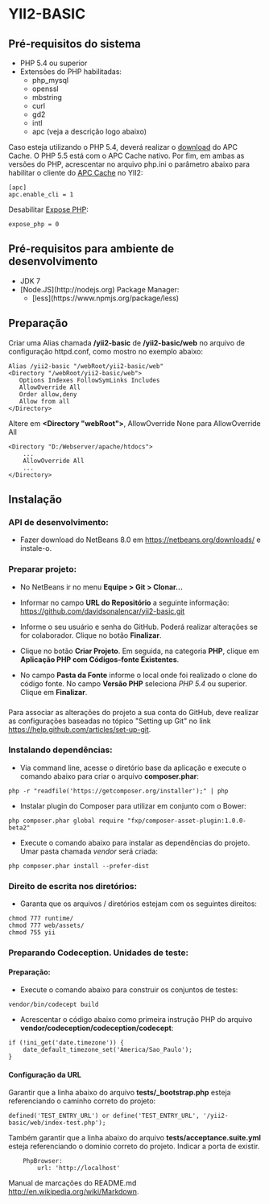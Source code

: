 # YII2-BASIC

## Pré-requisitos do sistema

<ul>
    <li>PHP 5.4 ou superior</li>
    <li>Extensões do PHP habilitadas:
        <ul>
            <li>php_mysql</li>
            <li>openssl</li>
            <li>mbstring</li>
            <li>curl</li>
            <li>gd2</li>
            <li>intl</li>
            <li>apc (veja a descrição logo abaixo)</li>
        </ul>
    </li>
</ul>

Caso esteja utilizando o PHP 5.4, deverá realizar o [download](http://windows.php.net/downloads/pecl/releases/apc/3.1.13/php_apc-3.1.13-5.4-ts-vc9-x86.zip) do APC Cache. O PHP 5.5 está com o APC Cache nativo. Por fim, em ambas as versões do PHP, acrescentar no arquivo php.ini o parâmetro abaixo para habilitar o cliente do [APC Cache](http://php.net/manual/pt_BR/book.apc.php) no YII2:
```
[apc]
apc.enable_cli = 1
```

Desabilitar [Expose PHP](http://lv1.php.net/manual/en/ini.core.php#ini.expose-php):
```
expose_php = 0
```

## Pré-requisitos para ambiente de desenvolvimento
<ul>
    <li>JDK 7</li>
    <li>[Node.JS](http://nodejs.org) Package Manager:
        <ul>
            <li>[less](https://www.npmjs.org/package/less)</l>
        </ul>
    </li>
</ul>

## Preparação

Criar uma Alias chamada **/yii2-basic** de **/yii2-basic/web** no arquivo de configuração httpd.conf, como mostro no exemplo abaixo:
```
Alias /yii2-basic "/webRoot/yii2-basic/web"
<Directory "/webRoot/yii2-basic/web">
   Options Indexes FollowSymLinks Includes
   AllowOverride All
   Order allow,deny
   Allow from all
</Directory>
```

Altere em **<Directory "webRoot">**, AllowOverride None para AllowOverride All
```
<Directory "D:/Webserver/apache/htdocs">
    ...
    AllowOverride All
    ...
</Directory>
```

## Instalação

### API de desenvolvimento:

* Fazer download do NetBeans 8.0 em https://netbeans.org/downloads/ e instale-o.

### Preparar projeto:

* No NetBeans ir no menu **Equipe > Git > Clonar...**

* Informar no campo **URL do Repositório** a seguinte informação: https://github.com/davidsonalencar/yii2-basic.git

* Informe o seu usuário e senha do GitHub. Poderá realizar alterações se for colaborador. Clique no botão **Finalizar**.

* Clique no botão **Criar Projeto**. Em seguida, na categoria **PHP**, clique em **Aplicação PHP com Códigos-fonte Existentes**. 

* No campo **Pasta da Fonte** informe o local onde foi realizado o clone do código fonte. No campo **Versão PHP** seleciona *PHP 5.4* ou superior. Clique em **Finalizar**.

### 
Para associar as alterações do projeto a sua conta do GitHub, deve realizar as configurações baseadas no tópico "Setting up Git" no link https://help.github.com/articles/set-up-git.

### Instalando dependências:

* Via command line, acesse o diretório base da aplicação e execute o comando abaixo para criar o arquivo **composer.phar**: 
```
php -r "readfile('https://getcomposer.org/installer');" | php
```

* Instalar plugin do Composer para utilizar em conjunto com o Bower:
```
php composer.phar global require "fxp/composer-asset-plugin:1.0.0-beta2"
```

* Execute o comando abaixo para instalar as dependências do projeto. Umar pasta chamada *vendor* será criada:
```
php composer.phar install --prefer-dist 
```

### Direito de escrita nos diretórios:

* Garanta que os arquivos / diretórios estejam com os seguintes direitos:
```
chmod 777 runtime/
chmod 777 web/assets/
chmod 755 yii
```

### Preparando Codeception. Unidades de teste:

#### Preparação:

* Execute o comando abaixo para construir os conjuntos de testes:
```
vendor/bin/codecept build
```

* Acrescentar o código abaixo como primeira instrução PHP do arquivo **vendor/codeception/codeception/codecept**:
```
if (!ini_get('date.timezone')) {
    date_default_timezone_set('America/Sao_Paulo');
}
```

#### Configuração da URL

Garantir que a linha abaixo do arquivo **tests/_bootstrap.php** esteja referenciando o caminho correto do projeto:
```
defined('TEST_ENTRY_URL') or define('TEST_ENTRY_URL', '/yii2-basic/web/index-test.php');
```

Também garantir que a linha abaixo do arquivo **tests/acceptance.suite.yml** esteja referenciando o domínio correto do projeto. Indicar a porta de existir.
```
    PhpBrowser:
        url: 'http://localhost'
```

Manual de marcações do README.md http://en.wikipedia.org/wiki/Markdown.
